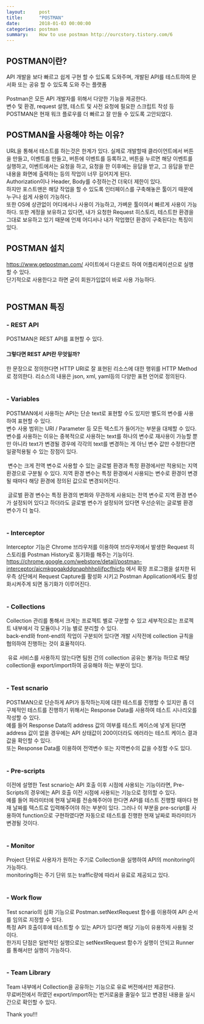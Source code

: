 ```yaml
---
layout:     post
title:      "POSTMAN"
date:       2018-01-03 00:00:00
categories: postman
summary:    How to use postman http://ourcstory.tistory.com/6 
---
```


## POSTMAN이란?

API 개발을 보다 빠르고 쉽게 구현 할 수 있도록 도와주며, 개발된 API를 테스트하여 문서화 또는 공유 할 수 있도록 도와 주는 플랫폼<br><br>
Postman은 모든 API 개발자를 위해서 다양한 기능을 제공한다. <br>
변수 및 환경, request 설명, 테스트 및 사전 요청에 필요한 스크립트 작성 등 POSTMAN은 현재 워크 플로우를 더 빠르고 잘 만들 수 있도록 고안되었다.

## POSTMAN을 사용해야 하는 이유?

URL을 통해서 테스트를 하는것은 한계가 있다. 실제로 개발할때 클라이언트에서 버튼을 만들고, 이벤트를 만들고, 버튼에 이벤트를 등록하고, 버튼을 누르면 해당 이벤트를 실행하고, 이벤트에서는 요청을 하고, 요청을 한 이후에는 응답을 받고, 그 응답을 받은 내용을 화면에 출력하는 등의 작업이 너무 길어지게 된다.  
Authorization이나 Header, Body를 수정하는건 더욱더 제한이 있다.<br> 
하지만 포스트맨은 해당 작업을 할 수 있도록 인터페이스를 구축해놓은 툴이기 때문에 누구나 쉽게 사용이 가능하다. <br>
또한 OS에 상관없이 어디에서나 사용이 가능하고, 가벼운 툴이여서 빠르게 사용이 가능하다. 또한 계정을 보유하고 있다면, 내가 요청한 Request 히스토리, 테스트한 환경을 그대로 보유하고 있기 때문에 언제 어디서나 내가 작업했던 환경이 구축된다는 특징이 있다. 

## POSTMAN 설치

https://www.getpostman.com/ 사이트에서 다운로드 하여 어플리케이션으로 실행할 수 있다.<br>
단기적으로 사용한다고 하면 굳이 회원가입없이 바로 사용 가능하다. <br><br>
<img src="/resource/images/post/postman_download.png" style="max-width: 638px;" alt="">

## POSTMAN 특징

### - REST API

POSTMAN은 REST API를 표현할 수 있다. <br>
#### 그렇다면 REST API란 무엇일까? 
한 문장으로 정의한다면 HTTP URI로 잘 표현된 리소스에 대한 행위를 HTTP Method로 정의한다. 리소스의 내용은 json, xml, yaml등의 다양한 표현 언어로 정의된다. <br><br>
<img src="/resource/images/post/restapi.png" style="max-width: 638px;" alt="">

### - Variables

POSTMAN에서 사용하는 API는 단순 text로 표현할 수도 있지만 별도의 변수를 사용하여 표현할 수 있다.<br>
변수 사용 범위는 URI / Parameter 등 모든 텍스트가 들어가는 부분을 대체할 수 있다. <br>
변수를 사용하는 이유는 중복적으로 사용하는 text를 하나의 변수로 재사용이 가능할 뿐만 아니라 text가 변경될 경우에 각각의 text를 변경하는 게 아닌 변수 값만 수정한다면 일괄적용될 수 있는 장점이 있다. <br><br>
<img src="/resource/images/post/variable.png" style="max-width: 638px;" alt="">
변수는 크게 전역 변수로 사용할 수 있는 글로벌 환경과 특정 환경에서만 적용되는 지역 환경으로 구분될 수 있다. 
지역 환경 변수는 특정 환경에서 사용되는 변수로 환경이 변경될 때마다 해당 환경에 정의된 값으로 변경되어진다. <br><br>
<img src="/resource/images/post/variable-local.png" style="max-width: 638px;" alt="">
글로벌 환경 변수는 특정 환경의 변화와 무관하게 사용되는 전역 변수로 지역 환경 변수가 설정되어 있다고 하더라도 글로벌 변수가 설정되어 있다면 우선순위는 글로벌 환경 변수가 더 높다. <br><br>
<img src="/resource/images/post/variable-global.png" style="max-width: 638px;" alt="">

### - Interceptor

Interceptor 기능은 Chrome 브라우저를 이용하여 브라우저에서 발생한 Request 히스토리를 Postman History로 동기화를 해주는 기능이다.<br>
https://chrome.google.com/webstore/detail/postman-interceptor/aicmkgpgakddgnaphhhpliifpcfhicfo 에서 확장 프로그램을 설치한 뒤 우측 상단에서 Request Capture를 활성화 시키고 Postman Application에서도 활성화시켜주게 되면 동기화가 이루어진다. <br><br>
<img src="/resource/images/post/postman-interceptor.png" style="max-width: 638px;" alt="">

### - Collections

Collection 관리를 통해서 크게는 프로젝트 별로 구분할 수 있고 세부적으로는 프로젝트 내부에서 각 모듈이나 기능 별로 분리할 수 있다. <br>
back-end와 front-end의 작업이 구분되어 있다면 개발 시작전에 collection 규칙을 협의하여 진행하는 것이 효율적이다. <br><br>
<img src="/resource/images/post/collection.png" style="max-width: 638px;" alt="">
유료 서비스를 사용하지 않는다면 팀원 간의 collection 공유는 불가능 하므로 해당 collection을 export/import하여 공유해야 하는 부분이 있다. <br><br>
<img src="/resource/images/post/collection2.png" style="max-width: 638px;" alt="">

### - Test scnario

POSTMAN으로 단순하게 API가 동작하는지에 대한 테스트를 진행할 수 있지만 좀 더 구체적인 테스트를 진행하기 위해서는 Response Data를 사용하여 테스트 시나리오를 작성할 수 있다. <br>
예를 들어 Response Data의 address 값의 여부를 테스트 케이스에 넣게 된다면 address 값이 없을 경우에는 API 상태값이 200이더라도 에러라는 테스트 케이스 결과 값을 확인할 수 있다. <br>
또는 Response Data를 이용하여 전역변수 또는 지역변수의 값을 수정할 수도 있다. <br><br>
<img src="/resource/images/post/test-scnario.png" style="max-width: 638px;" alt="">

### - Pre-scripts

이전에 설명한 Test scnario는 API 호출 이후 시점에 사용되는 기능이라면, Pre-Scripts의 경우에는 API 호출 이전 시점에 사용되는 기능으로 정의할 수 있다.<br>
예를 들어 파라미터에 현재 날짜를 전송해주어야 한다면 API를 테스트 진행할 때마다 현재 날짜를 텍스트로 입력해주어야 하는 부분이 있다. 그러나 이 부분을 pre-script를 사용하여 function으로 구현하였다면 자동으로 테스트를 진행한 현재 날짜로 파라미터가 변경될 것이다. <br><br>
<img src="/resource/images/post/pre-script.png" style="max-width: 638px;" alt="">

### - Monitor

Project 단위로 사용자가 원하는 주기로 Collection을 실행하여 API의 monitoring이 가능하다. <br>
monitoring하는 주기 단위 또는 traffic량에 따라서 유료로 제공되고 있다. <br><br>
<img src="/resource/images/post/monitor.png" style="max-width: 638px;" alt="">

### - Work flow

Test scnario의 심화 기능으로 Postman.setNextRequest 함수를 이용하여 API 순서를 임의로 지정할 수 있다. <br>
특정 API 호출이후에 테스트할 수 있는 API가 있다면 해당 기능이 유용하게 사용될 것이다. <br>
한가지 단점은 일반적인 실행으로는 setNextRequest 함수가 실행이 안되고 Runner를 통해서만 실행이 가능하다. <br><br>
<img src="/resource/images/post/workflow.png" style="max-width: 638px;" alt="">

### - Team Library

Team 내부에서 Collection을 공유하는 기능으로 유료 버전에서만 제공한다. <br>
무료버전에서 하였던 export/import하는 번거로움을 줄일수 있고 변경된 내용을 실시간으로 확인할 수 있다. <br>
<img src="/resource/images/post/library.png" style="max-width: 638px;" alt="">

Thank you!!!